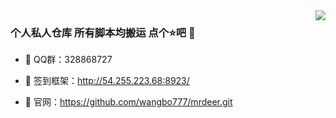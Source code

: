 <img align="right" src="https://github-readme-stats.vercel.app/api?username=wangbo777&show_icons=true&icon_color=CE1D2D&text_color=718096&bg_color=ffffff&hide_title=true" /> 

### 个人私人仓库 所有脚本均搬运 点个⭐吧  🌅
- :orange_book: QQ群：328868727
 
- :hammer:  签到框架：http://54.255.223.68:8923/
 
- :meat_on_bone: 官网：https://github.com/wangbo777/mrdeer.git

